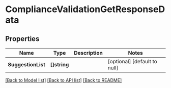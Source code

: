 # ComplianceValidationGetResponseData

## Properties
Name | Type | Description | Notes
------------ | ------------- | ------------- | -------------
**SuggestionList** | **[]string** |  | [optional] [default to null]

[[Back to Model list]](../README.md#documentation-for-models) [[Back to API list]](../README.md#documentation-for-api-endpoints) [[Back to README]](../README.md)


